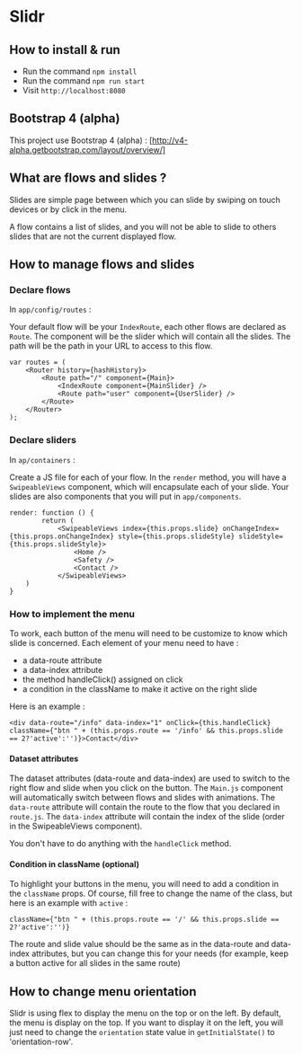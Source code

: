 # Slidr

## How to install & run

- Run the command `npm install`
- Run the command `npm run start`
- Visit `http://localhost:8080`

## Bootstrap 4 (alpha)

This project use Bootstrap 4 (alpha) : [http://v4-alpha.getbootstrap.com/layout/overview/]

## What are flows and slides ?

Slides are simple page between which you can slide by swiping on touch devices or by click in the menu.

A flow contains a list of slides, and you will not be able to slide to others slides that are not the current displayed flow.

## How to manage flows and slides

### Declare flows

In `app/config/routes` :

Your default flow will be your `IndexRoute`, each other flows are declared as `Route`.
The component will be the slider which will contain all the slides.
The path will be the path in your URL to access to this flow.

```
var routes = (
    <Router history={hashHistory}>
        <Route path="/" component={Main}>
            <IndexRoute component={MainSlider} />
            <Route path="user" component={UserSlider} />
        </Route>
    </Router>
);
```

### Declare sliders

In `ap/containers` :

Create a JS file for each of your flow.
In the `render` method, you will have a `SwipeableViews` component, which will encapsulate each of your slide.
Your slides are also components that you will put in `app/components`.

```
render: function () {
        return (
            <SwipeableViews index={this.props.slide} onChangeIndex={this.props.onChangeIndex} style={this.props.slideStyle} slideStyle={this.props.slideStyle}>
                <Home />
                <Safety />
                <Contact />
            </SwipeableViews>
    )
}
```

### How to implement the menu

To work, each button of the menu will need to be customize to know which slide is concerned.
Each element of your menu need to have :
 - a data-route attribute
 - a data-index attribute
 - the method handleClick() assigned on click
 - a condition in the className to make it active on the right slide

Here is an example :
```
<div data-route="/info" data-index="1" onClick={this.handleClick} className={"btn " + (this.props.route == '/info' && this.props.slide == 2?'active':'')}>Contact</div>
```

#### Dataset attributes

The dataset attributes (data-route and data-index) are used to switch to the right flow and slide when you click on the button.
The `Main.js` component will automatically switch between flows and slides with animations.
The `data-route` attribute will contain the route to the flow that you declared in `route.js`.
The `data-index` attribute will contain the index of the slide (order in the SwipeableViews component).

You don't have to do anything with the `handleClick` method.

#### Condition in className (optional)

To highlight your buttons in the menu, you will need to add a condition in the `className` props.
Of course, fill free to change the name of the class, but here is an example with `active` :

```
className={"btn " + (this.props.route == '/' && this.props.slide == 2?'active':'')}
```

The route and slide value should be the same as in the data-route and data-index attributes, but you can change this for your needs (for example, keep a button active for all slides in the same route)

## How to change menu orientation

Slidr is using flex to display the menu on the top or on the left. By default, the menu is display on the top.
If you want to display it on the left, you will just need to change the `orientation` state value in `getInitialState()` to 'orientation-row'.
